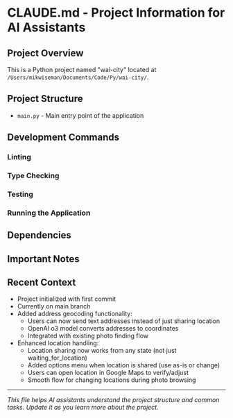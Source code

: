 # CLAUDE.md - Project Information for AI Assistants

## Project Overview
This is a Python project named "wai-city" located at `/Users/mikwiseman/Documents/Code/Py/wai-city/`.

## Project Structure
- `main.py` - Main entry point of the application

## Development Commands
<!-- Add commonly used commands here as you discover them -->
### Linting
<!-- Add linting command when discovered -->

### Type Checking
<!-- Add type checking command when discovered -->

### Testing
<!-- Add testing command when discovered -->

### Running the Application
<!-- Add run command when discovered -->

## Dependencies
<!-- List main dependencies and their purposes -->

## Important Notes
<!-- Add any project-specific conventions, patterns, or important information -->

## Recent Context
- Project initialized with first commit
- Currently on main branch
- Added address geocoding functionality:
  - Users can now send text addresses instead of just sharing location
  - OpenAI o3 model converts addresses to coordinates
  - Integrated with existing photo finding flow
- Enhanced location handling:
  - Location sharing now works from any state (not just waiting_for_location)
  - Added options menu when location is shared (use as-is or change)
  - Users can open location in Google Maps to verify/adjust
  - Smooth flow for changing locations during photo browsing

---
*This file helps AI assistants understand the project structure and common tasks. Update it as you learn more about the project.*